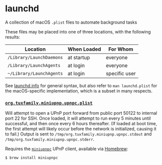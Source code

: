 # launchd

A collection of macOS `.plist` files to automate background tasks 

These files may be placed into one of three locations, with the following results:

Location                 | When Loaded | For Whom
-------------------------|-------------|--------------
`/Library/LaunchDaemons` | at startup  | everyone
`/Library/LaunchAgents`  | at login    | everyone
`~/Library/LaunchAgents` | at login    | specific user

See [launchd.info](https://www.launchd.info) for general syntax, but also refer to `man launchd.plist` for the macOS-specific implementation, which is a subset in many respects.

### [`org.tuxfamily.miniupnp.upnpc.plist`](https://github.com/ChrisBaker97/launchd/blob/main/org.tuxfamily.miniupnp.upnpc.plist)

Will attempt to open a UPnP port forward from public port 50122 to internal port 22 for SSH. Once loaded, it will attempt to run every 5 minutes until successful, and then once every 6 hours thereafter. (If loaded at boot time, the first attempt will likely occur before the network is initialized, causing it to fail.) Output is sent to `/tmp/org.tuxfamily.miniupnp.upnpc.stdout` and `/tmp/org.tuxfamily.miniupnp.upnpc.stderr`.

Requires the [`miniupnpc`](https://miniupnp.tuxfamily.org) UPnP client, available via [Homebrew](https://brew.sh):
```sh
$ brew install miniupnpc
```

